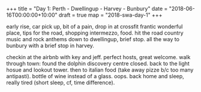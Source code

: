 +++
title = "Day 1: Perth - Dwellingup - Harvey - Bunbury"
date = "2018-06-16T00:00:00+10:00"
draft = true
map = "2018-swa-day-1"
+++

early rise, car pick up, bit of a pain, drop in at crossfit frantic
wonderful place, tips for the road, shopping intermezzo, food. hit the road
country music and rock anthems down to dwellingup, brief stop. all the way to
bunbury with a brief stop in harvey.

checkin at the airbnb with key and jeff. perfect hosts, great welcome. walk
through town: found the dolphin discovery centre closed. back to the light hosue and
lookout tower. then to italian food (take away pizze b/c too many antipasti).
bottle of wine instead of a glass. oops. back home and sleep, really tired
(short sleep, cf, time difference).
